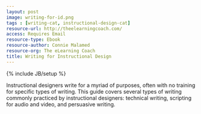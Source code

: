 ```yaml
---
layout: post
image: writing-for-id.png
tags : [writing-cat, instructional-design-cat]
resource-url: http://theelearningcoach.com/
access: Requires Email
resource-type: Ebook
resource-author: Connie Malamed
resource-org: The eLearning Coach
title: Writing for Instructional Design
---
```

{% include JB/setup %}

Instructional designers write for a myriad of purposes, often with no training for specific types of writing. This guide covers several types of writing commonly practiced by instructional designers: technical writing, scripting for audio and video, and persuasive writing.
